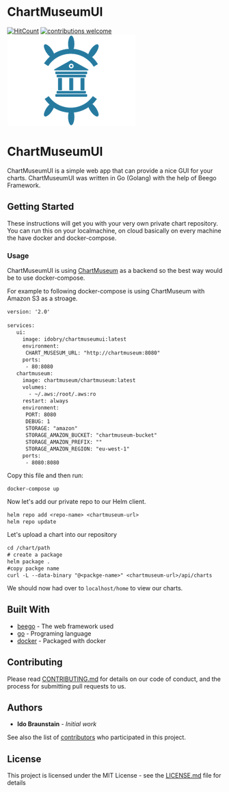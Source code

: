 # ChartMuseumUI
[![HitCount](http://hits.dwyl.io/idobry/chartmuseumui.svg)](http://hits.dwyl.io/idobry/chartmuseumui) [![contributions welcome](https://img.shields.io/badge/contributions-welcome-brightgreen.svg?style=flat)](https://github.com/dwyl/esta/issues)
<img src="./logo.png" width="300">
# ChartMuseumUI

ChartMuseumUI is a simple web app that can provide a nice GUI for your charts. 
ChartMuseumUI was written in Go (Golang) with the help of Beego Framework.

## Getting Started

These instructions will get you with your very own private chart repository. You can run this on your localmachine, on cloud basically on every machine the have docker and docker-compose.

### Usage

ChartMuseumUI is using [ChartMuseum](https://github.com/helm/chartmuseum) as a backend so the best way would be to use docker-compose. 

For example to following docker-compose is using ChartMuseum with Amazon S3 as a stroage.
```
version: '2.0'

services:
   ui:
     image: idobry/chartmuseumui:latest
     environment:
      CHART_MUSESUM_URL: "http://chartmuseum:8080"
     ports:
      - 80:8080
   chartmuseum:
     image: chartmuseum/chartmuseum:latest
     volumes:
       - ~/.aws:/root/.aws:ro
     restart: always
     environment:
      PORT: 8080
      DEBUG: 1
      STORAGE: "amazon"
      STORAGE_AMAZON_BUCKET: "chartmuseum-bucket"
      STORAGE_AMAZON_PREFIX: ""
      STORAGE_AMAZON_REGION: "eu-west-1"
     ports:
      - 8080:8080
```

Copy this file and then run:

```
docker-compose up 
```
Now let's add our private repo to our Helm client.

```
helm repo add <repo-name> <chartmuseum-url>
helm repo update
```
Let's upload a chart into our repository
```
cd /chart/path
# create a package
helm package .
#copy packge name
curl -L --data-binary "@<packge-name>" <chartmuseum-url>/api/charts
```
We should now had over to `localhost/home` to view our charts.




## Built With

* [beego](https://beego.me/) - The web framework used
* [go](https://golang.org/) - Programing language
* [docker](https://www.docker.com/) - Packaged with docker

## Contributing

Please read [CONTRIBUTING.md](https://gist.github.com/PurpleBooth/b24679402957c63ec426) for details on our code of conduct, and the process for submitting pull requests to us.


## Authors

* **Ido Braunstain** - *Initial work*

See also the list of [contributors](https://github.com/idobry/contributors) who participated in this project.

## License

This project is licensed under the MIT License - see the [LICENSE.md](LICENSE.md) file for details


